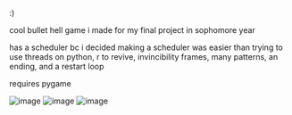 :)

cool bullet hell game i made for my final project in sophomore year

has a scheduler bc i decided making a scheduler was easier than trying to use threads on python, r to revive, invincibility frames, many patterns, an ending, and a restart loop

requires pygame

![image](https://github.com/you277/bullet-hell-4/assets/144391848/85f9311b-159a-457e-8fa4-f4d3ef14bcae)
![image](https://github.com/you277/bullet-hell-4/assets/144391848/c53de780-b93b-4df3-9b94-cd18898609fa)
![image](https://github.com/you277/bullet-hell-4/assets/144391848/a66bf43c-c5bd-445f-be50-178775a793f3)
